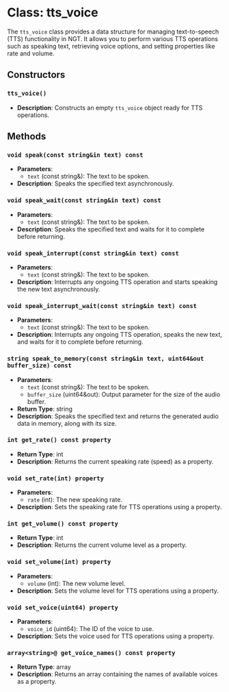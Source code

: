 # Class: tts_voice

The `tts_voice` class provides a data structure for managing text-to-speech (TTS) functionality in NGT. It allows you to perform various TTS operations such as speaking text, retrieving voice options, and setting properties like rate and volume.

## Constructors

### `tts_voice()`
- **Description**: Constructs an empty `tts_voice` object ready for TTS operations.

## Methods

### `void speak(const string&in text) const`
- **Parameters**:
  - `text` (const string&): The text to be spoken.
- **Description**: Speaks the specified text asynchronously.

### `void speak_wait(const string&in text) const`
- **Parameters**:
  - `text` (const string&): The text to be spoken.
- **Description**: Speaks the specified text and waits for it to complete before returning.

### `void speak_interrupt(const string&in text) const`
- **Parameters**:
  - `text` (const string&): The text to be spoken.
- **Description**: Interrupts any ongoing TTS operation and starts speaking the new text asynchronously.

### `void speak_interrupt_wait(const string&in text) const`
- **Parameters**:
  - `text` (const string&): The text to be spoken.
- **Description**: Interrupts any ongoing TTS operation, speaks the new text, and waits for it to complete before returning.

### `string speak_to_memory(const string&in text, uint64&out buffer_size) const`
- **Parameters**:
  - `text` (const string&): The text to be spoken.
  - `buffer_size` (uint64&out): Output parameter for the size of the audio buffer.
- **Return Type**: string
- **Description**: Speaks the specified text and returns the generated audio data in memory, along with its size.

### `int get_rate() const property`
- **Return Type**: int
- **Description**: Returns the current speaking rate (speed) as a property.

### `void set_rate(int) property`
- **Parameters**:
  - `rate` (int): The new speaking rate.
- **Description**: Sets the speaking rate for TTS operations using a property.

### `int get_volume() const property`
- **Return Type**: int
- **Description**: Returns the current volume level as a property.

### `void set_volume(int) property`
- **Parameters**:
  - `volume` (int): The new volume level.
- **Description**: Sets the volume level for TTS operations using a property.

### `void set_voice(uint64) property`
- **Parameters**:
  - `voice_id` (uint64): The ID of the voice to use.
- **Description**: Sets the voice used for TTS operations using a property.

### `array<string>@ get_voice_names() const property`
- **Return Type**: array<string>
- **Description**: Returns an array containing the names of available voices as a property.
